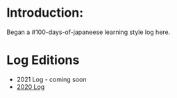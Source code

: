 # Introduction:
Began a #100-days-of-japaneese learning style log here. 

# Log Editions
* 2021 Log - coming soon 
* [2020 Log](https://github.com/EO4wellness/T-I-L/blob/main/polyglot/japon%C3%A9s/2020_log.md)
